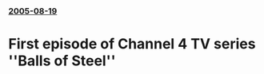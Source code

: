### [2005-08-19](/news/2005/08/19/index.md)

#  First episode of Channel 4 TV series ''Balls of Steel''



